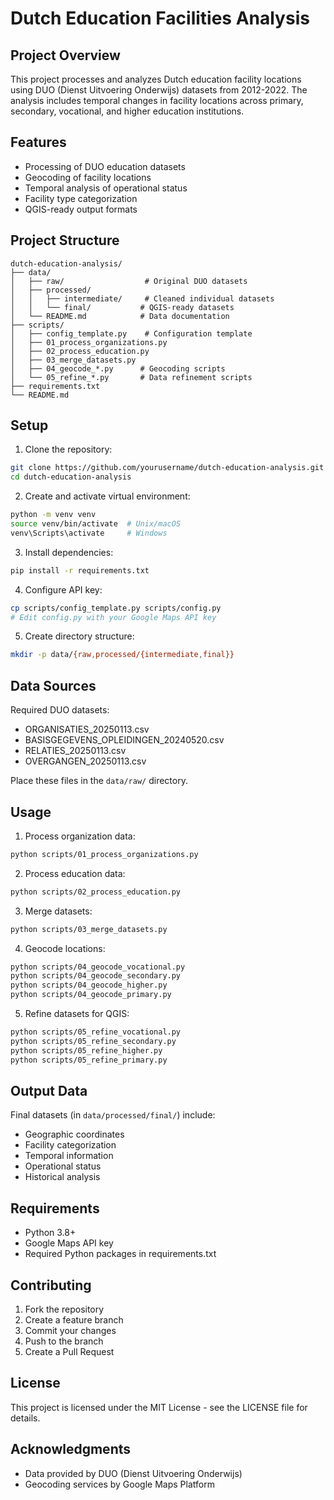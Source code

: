 # Dutch Education Facilities Analysis

## Project Overview
This project processes and analyzes Dutch education facility locations using DUO (Dienst Uitvoering Onderwijs) datasets from 2012-2022. The analysis includes temporal changes in facility locations across primary, secondary, vocational, and higher education institutions.

## Features
- Processing of DUO education datasets
- Geocoding of facility locations
- Temporal analysis of operational status
- Facility type categorization
- QGIS-ready output formats

## Project Structure
```
dutch-education-analysis/
├── data/
│   ├── raw/                  # Original DUO datasets
│   ├── processed/
│   │   ├── intermediate/     # Cleaned individual datasets
│   │   └── final/           # QGIS-ready datasets
│   └── README.md            # Data documentation
├── scripts/
│   ├── config_template.py    # Configuration template
│   ├── 01_process_organizations.py
│   ├── 02_process_education.py
│   ├── 03_merge_datasets.py
│   ├── 04_geocode_*.py      # Geocoding scripts
│   └── 05_refine_*.py       # Data refinement scripts
├── requirements.txt
└── README.md
```

## Setup

1. Clone the repository:
```bash
git clone https://github.com/yourusername/dutch-education-analysis.git
cd dutch-education-analysis
```

2. Create and activate virtual environment:
```bash
python -m venv venv
source venv/bin/activate  # Unix/macOS
venv\Scripts\activate     # Windows
```

3. Install dependencies:
```bash
pip install -r requirements.txt
```

4. Configure API key:
```bash
cp scripts/config_template.py scripts/config.py
# Edit config.py with your Google Maps API key
```

5. Create directory structure:
```bash
mkdir -p data/{raw,processed/{intermediate,final}}
```

## Data Sources
Required DUO datasets:
- ORGANISATIES_20250113.csv
- BASISGEGEVENS_OPLEIDINGEN_20240520.csv
- RELATIES_20250113.csv
- OVERGANGEN_20250113.csv

Place these files in the `data/raw/` directory.

## Usage

1. Process organization data:
```bash
python scripts/01_process_organizations.py
```

2. Process education data:
```bash
python scripts/02_process_education.py
```

3. Merge datasets:
```bash
python scripts/03_merge_datasets.py
```

4. Geocode locations:
```bash
python scripts/04_geocode_vocational.py
python scripts/04_geocode_secondary.py
python scripts/04_geocode_higher.py
python scripts/04_geocode_primary.py
```

5. Refine datasets for QGIS:
```bash
python scripts/05_refine_vocational.py
python scripts/05_refine_secondary.py
python scripts/05_refine_higher.py
python scripts/05_refine_primary.py
```

## Output Data
Final datasets (in `data/processed/final/`) include:
- Geographic coordinates
- Facility categorization
- Temporal information
- Operational status
- Historical analysis

## Requirements
- Python 3.8+
- Google Maps API key
- Required Python packages in requirements.txt

## Contributing
1. Fork the repository
2. Create a feature branch
3. Commit your changes
4. Push to the branch
5. Create a Pull Request

## License
This project is licensed under the MIT License - see the LICENSE file for details.

## Acknowledgments
- Data provided by DUO (Dienst Uitvoering Onderwijs)
- Geocoding services by Google Maps Platform
